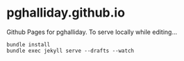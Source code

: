 pghalliday.github.io
====================

Github Pages for pghalliday. To serve locally while editing...

```
bundle install
bundle exec jekyll serve --drafts --watch
```
